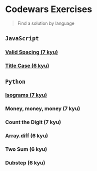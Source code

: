 # Codewars Exercises

> Find a solution by language

## `JavaScript`

### [Valid Spacing (7 kyu)](https://github.com/heraldofortuna/codewars-exercises/blob/main/JavaScript/valid-spacing.js)

### [Title Case (6 kyu)](https://github.com/heraldofortuna/codewars-exercises/blob/main/JavaScript/title-case.js)

## `Python`

### [Isograms (7 kyu)](https://github.com/heraldofortuna/codewars-exercises/blob/main/Python/isograms.py)

### Money, money, money (7 kyu)

### Count the Digit (7 kyu)

### Array.diff (6 kyu)

### Two Sum (6 kyu)

### Dubstep (6 kyu)
